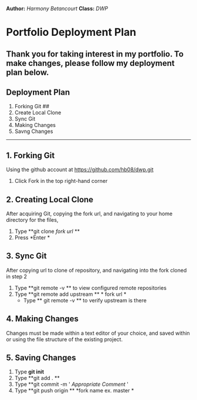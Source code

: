 **Author:** *Harmony Betancourt*
**Class:** *DWP*
# Portfolio Deployment Plan
Thank you for taking interest in my portfolio. To make changes, please follow my deployment plan below.
---
## Deployment Plan

1. Forking Git ##
2. Create Local Clone
3. Sync Git
4. Making Changes
5. Savng Changes
---
## 1.  Forking Git ##
Using the github account at https://github.com/hb08/dwp.git
  1.  Click Fork in the top right-hand corner
  
## 2.  Creating Local Clone ##
After acquiring Git, copying the fork url, and navigating to your home directory for the files,
  1.  Type **git clone _fork url_ **
  2.  Press *Enter *

## 3. Sync Git   ##
After copying url to clone of repository, and navigating into the fork cloned in step 2
  1.  Type **git remote -v ** to view configured remote repositories 
  2.  Type **git remote add upstream ** * fork url *
  		- Type ** git remote -v ** to verify upstream is there 

## 4.  Making Changes ##
Changes must be made within a text editor of your choice, and saved within or using the file structure of the existing project.

## 5.  Saving Changes ##
  1. Type **git init**
  2. Type **git add . **
  3. Type **git commit -m ' _Appropriate Comment_ ' 
  4. Type **git push origin ** *fork name ex. master *


